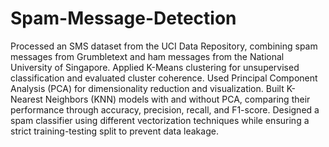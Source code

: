 # Spam-Message-Detection
Processed an SMS dataset from the UCI Data Repository, combining spam messages from Grumbletext and ham messages from the National University of Singapore. Applied K-Means clustering for unsupervised classification and evaluated cluster coherence. Used Principal Component Analysis (PCA) for dimensionality reduction and visualization. Built K-Nearest Neighbors (KNN) models with and without PCA, comparing their performance through accuracy, precision, recall, and F1-score. Designed a spam classifier using different vectorization techniques while ensuring a strict training-testing split to prevent data leakage.
